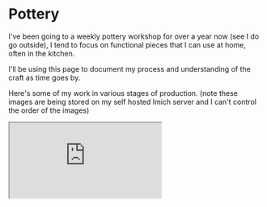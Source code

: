 

# Pottery

I've been going to a weekly pottery workshop for over a year now (see I do go outside), I tend to focus on functional pieces that I can use at home, often in the kitchen.

I'll be using this page to document my process and understanding of the craft as time goes by.
<!-- TODO look into custom CSS override for this page so that images go into a nice gallery -->
Here's some of my work in various stages of production. (note these images are being stored on my self hosted Imich server and I can't control the order of the images)

 <iframe src="https://imich.bobyn.uk/share/ECOICn9fwiA4xUbwqTsLeaHqEDaL1G-rMjLdYKSTfeDrqAPcDxUBxcE3aDySnf1guvk" title="Imich album"></iframe> 

